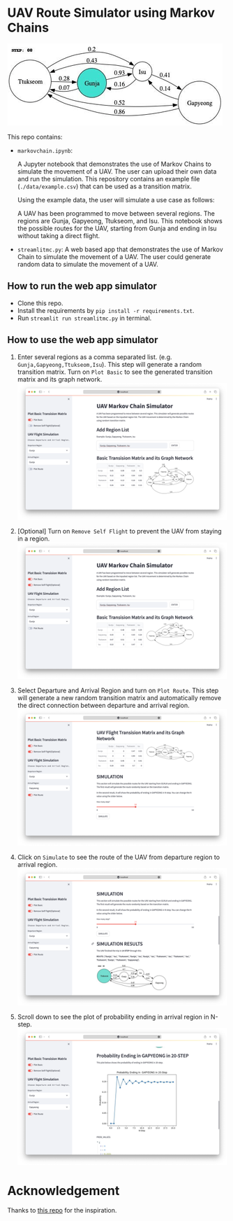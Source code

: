 # UAV Route Simulator using Markov Chains

![Alt Text](./img/markov_chain_blocked_travel_sim.gif)

This repo contains:
- `markovchain.ipynb`: 

   A Jupyter notebook that demonstrates the use of Markov Chains to simulate the movement of a UAV.
   The user can upload their own data and run the simulation.
   This repository contains an example file (`./data/example.csv`) that can be used as a transition matrix.

   Using the example data, the user will simulate a use case as follows:

   A UAV has been programmed to move between several regions. The regions are Gunja, Gapyeong, Ttukseom, and Isu.
   This notebook shows the possible routes for the UAV, starting from Gunja and ending in Isu without taking a direct flight.

- `streamlitmc.py`: 
   A web based app that demonstrates the use of Markov Chain to simulate the movement of a UAV.
   The user could generate random data to simulate the movement of a UAV.

## How to run the web app simulator
- Clone this repo.
- Install the requirements by `pip install -r requirements.txt`.
- Run `streamlit run streamlitmc.py` in terminal.

## How to use the web app simulator

1. Enter several regions as a comma separated list. (e.g. `Gunja,Gapyeong,Ttukseom,Isu`). This step will generate a random transition matrix. 
Turn on `Plot Basic` to see the generated transition matrix and its graph network. 
![ss01](./asset/ss01.png)

2. [Optional] Turn on `Remove Self Flight` to prevent the UAV from staying in a region.
![ss02](./asset/ss02.png)

3. Select Departure and Arrival Region and turn on `Plot Route`. This step will
generate a new random transition matrix and 
automatically remove the direct connection between departure and arrival region.
![ss03](./asset/ss03.png)

4. Click on `Simulate` to see the route of the UAV from departure region to arrival region.
![ss04](./asset/ss04.png)

5. Scroll down to see the plot of probability ending
in arrival region in N-step.
![ss05](./asset/ss05.png)

# Acknowledgement

Thanks to [this repo](https://github.com/ad17171717/YouTube-Tutorials/blob/main/Statistics%20with%20Python/An_Intro_to_Markov_chains_with_Python!.ipynb) for the inspiration.
